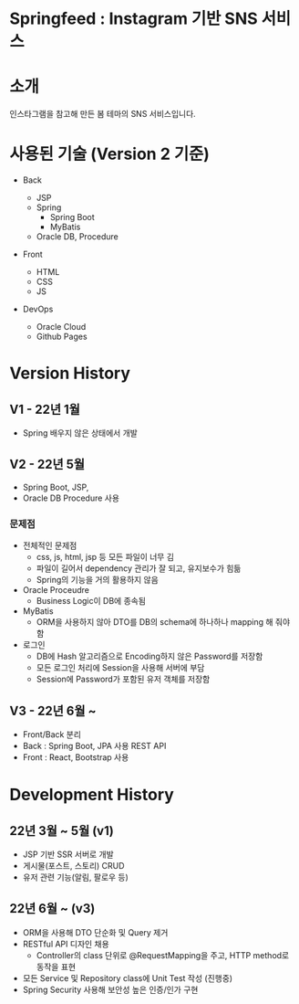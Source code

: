 # Springfeed : Instagram 기반 SNS 서비스

# 소개
인스타그램을 참고해 만든 봄 테마의 SNS 서비스입니다.

# 사용된 기술 (Version 2 기준)
- Back
  - JSP
  - Spring
    - Spring Boot
    - MyBatis
  - Oracle DB, Procedure

- Front
  - HTML
  - CSS
  - JS

- DevOps
  - Oracle Cloud
  - Github Pages

# Version History
## V1 - 22년 1월
- Spring 배우지 않은 상태에서 개발

## V2 - 22년 5월
- Spring Boot, JSP, 
- Oracle DB Procedure 사용
### 문제점
- 전체적인 문제점
  - css, js, html, jsp 등 모든 파일이 너무 김
  - 파일이 길어서 dependency 관리가 잘 되고, 유지보수가 힘듦
  - Spring의 기능을 거의 활용하지 않음
- Oracle Proceudre
  - Business Logic이 DB에 종속됨
- MyBatis
  - ORM을 사용하지 않아 DTO를 DB의 schema에 하나하나 mapping 해 줘야 함
- 로그인
  - DB에 Hash 알고리즘으로 Encoding하지 않은 Password를 저장함
  - 모든 로그인 처리에 Session을 사용해 서버에 부담
  - Session에 Password가 포함된 유저 객체를 저장함

## V3 - 22년 6월 ~
- Front/Back 분리
- Back : Spring Boot, JPA 사용 REST API
- Front : React, Bootstrap 사용

# Development History
## 22년 3월 ~ 5월 (v1)
- JSP 기반 SSR 서버로 개발
- 게시물(포스트, 스토리) CRUD
- 유저 관련 기능(알림, 팔로우 등)

## 22년 6월 ~ (v3)
- ORM을 사용해 DTO 단순화 및 Query 제거
- RESTful API 디자인 채용
  - Controller의 class 단위로 @RequestMapping을 주고, HTTP method로 동작을 표현
- 모든 Service 및 Repository class에 Unit Test 작성 (진행중)
- Spring Security 사용해 보안성 높은 인증/인가 구현
